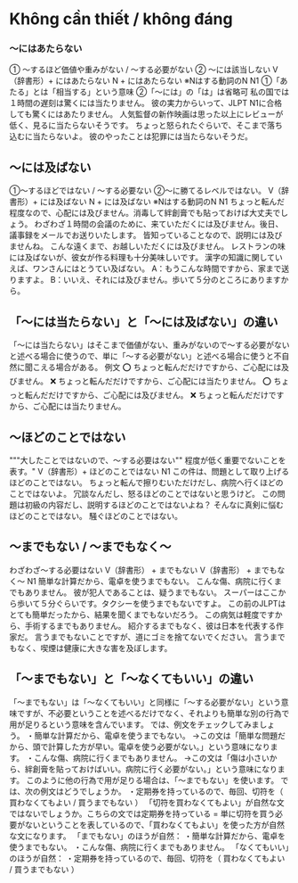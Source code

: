 # Không cần thiết / không đáng

### 〜にはあたらない
① 〜するほど価値や重みがない / 〜する必要がない ② 〜には該当しない
V（辞書形）+ にはあたらない N + にはあたらない ※Nはする動詞のN
N1
①「あたる」とは「相当する」という意味 ②「〜には」の「は」は省略可
私の国では１時間の遅刻は驚くには当たりません。
彼の実力からいって、JLPT N1に合格しても驚くにはあたりません。
人気監督の新作映画は思った以上にレビューが低く、見るに当たらないそうです。
ちょっと怒られたぐらいで、そこまで落ち込むに当たらないよ。
彼のやったことは犯罪には当たらないそうだ。

## 〜には及ばない
①〜するほどではない / 〜する必要ない ②〜に勝てるレベルではない。
V（辞書形）+ には及ばない N + には及ばない ※Nはする動詞のN
N1
ちょっと転んだ程度なので、心配には及びません。消毒して絆創膏でも貼っておけば大丈夫でしょう。
わざわざ１時間の会議のために、来ていただくには及びません。後日、議事録をメールでお送りいたします。
皆知っていることなので、説明には及びませんね。
こんな遠くまで、お越しいただくには及びません。
レストランの味には及ばないが、彼女が作る料理も十分美味しいです。
漢字の知識に関していえば、ワンさんにはとうてい及ばない。
A：もうこんな時間ですから、家まで送りますよ。 B：いいえ、それには及びません。歩いて５分のところにありますから。


## 「〜には当たらない」と「〜には及ばない」の違い
「〜には当たらない」はそこまで価値がない、重みがないので〜する必要がないと述べる場合に使うので、単に「〜する必要がない」と述べる場合に使うと不自然に聞こえる場合がある。  例文  ⭕️ ちょっと転んだだけですから、ご心配には及びません。 ❌ ちょっと転んだだけですから、ご心配には当たりません。
⭕️ ちょっと転んだだけですから、ご心配には及びません。 ❌ ちょっと転んだだけですから、ご心配には当たりません。


## 〜ほどのことではない
"""大したことではないので、〜する必要はない"" 程度が低く重要でないことを表す。"
V（辞書形）+ ほどのことではない
N1
この件は、問題として取り上げるほどのことではない。
ちょっと転んで擦りむいただけだし、病院へ行くほどのことではないよ。
冗談なんだし、怒るほどのことではないと思うけど。
この問題は初級の内容だし、説明するほどのことではないよね？
そんなに真剣に悩むほどのことではない。
騒ぐほどのことではない。


## 〜までもない / 〜までもなく〜
わざわざ〜する必要はない
V（辞書形） + までもない V（辞書形） + までもなく〜
N1
簡単な計算だから、電卓を使うまでもない。
こんな傷、病院に行くまでもありません。
彼が犯人であることは、疑うまでもない。
スーパーはここから歩いて５分ぐらいです。タクシーを使うまでもないですよ。
この前のJLPTはとても簡単だったから、結果を聞くまでもないだろう。
この病気は軽度ですから、手術するまでもありません。
紹介するまでもなく、彼は日本を代表する作家だ。
言うまでもないことですが、道にゴミを捨てないでください。
言うまでもなく、喫煙は健康に大きな害を及ぼします。

## 「〜までもない」と「〜なくてもいい」の違い
「〜までもない」は「〜なくてもいい」と同様に「〜する必要がない」という意味ですが、不必要ということを述べるだけでなく、それよりも簡単な別の行為で用が足りるという意味を含んでいます。
では、例文をチェックしてみましょう。  ・簡単な計算だから、電卓を使うまでもない。 →この文は「簡単な問題だから、頭で計算した方が早い。電卓を使う必要がない。」という意味になります。  ・こんな傷、病院に行くまでもありません。 →この文は「傷は小さいから、絆創膏を貼っておけばいい。病院に行く必要がない。」という意味になります。  このように他の行為で用が足りる場合は、「〜までもない」を使います。  では、次の例文はどうでしょうか。  ・定期券を持っているので、毎回、切符を（ 買わなくてもよい / 買うまでもない ）  「切符を買わなくてもよい」が自然な文ではないでしょうか。こちらの文では定期券を持っている = 単に切符を買う必要がないということを表しているので、「買わなくてもよい」を使った方が自然な文になります。
「までもない」のほうが自然：  ・簡単な計算だから、電卓を使うまでもない。 ・こんな傷、病院に行くまでもありません。  「なくてもいい」のほうが自然：  ・定期券を持っているので、毎回、切符を（ 買わなくてもよい / 買うまでもない ）